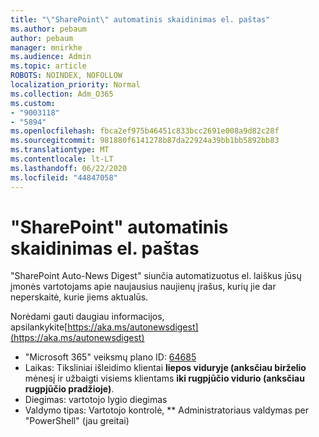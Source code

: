 ```yaml
---
title: "\"SharePoint\" automatinis skaidinimas el. paštas"
ms.author: pebaum
author: pebaum
manager: mnirkhe
ms.audience: Admin
ms.topic: article
ROBOTS: NOINDEX, NOFOLLOW
localization_priority: Normal
ms.collection: Adm_O365
ms.custom:
- "9003118"
- "5894"
ms.openlocfilehash: fbca2ef975b46451c833bcc2691e008a9d82c28f
ms.sourcegitcommit: 981880f6141278b87da22924a39bb1bb5892bb83
ms.translationtype: MT
ms.contentlocale: lt-LT
ms.lasthandoff: 06/22/2020
ms.locfileid: "44847058"
---
```

# <a name="sharepoint-auto-digest-email"></a>"SharePoint" automatinis skaidinimas el. paštas

"SharePoint Auto-News Digest" siunčia automatizuotus el. laiškus jūsų įmonės vartotojams apie naujausius naujienų įrašus, kurių jie dar neperskaitė, kurie jiems aktualūs.

Norėdami gauti daugiau informacijos, apsilankykite[https://aka.ms/autonewsdigest](https://aka.ms/autonewsdigest)

- "Microsoft 365" veiksmų plano ID: [64685](https://www.microsoft.com/microsoft-365/roadmap?filters=&featureid=64685)
- Laikas: Tiksliniai išleidimo klientai **liepos viduryje (anksčiau birželio** mėnesį ir užbaigti visiems klientams **iki rugpjūčio vidurio (anksčiau rugpjūčio pradžioje)**.
- Diegimas: vartotojo lygio diegimas
- Valdymo tipas: Vartotojo kontrolė, ** Administratoriaus valdymas per "PowerShell" (jau greitai)
